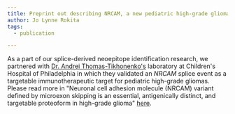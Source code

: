```yaml
---
title: Preprint out describing NRCAM, a new pediatric high-grade glioma neoepitope! 
author: Jo Lynne Rokita
tags:
  - publication

---
```


As a part of our splice-derived neoepitope identification research, we partnered with [Dr. Andrei Thomas-Tikhonenko's](https://www.chop.edu/doctors/thomas-tikhonenko-andrei) laboratory at Children's Hospital of Philadelphia in which they validated an _NRCAM_ splice event as a targetable immunotherapeutic target for pediatric high-grade gliomas. Please read more in "Neuronal cell adhesion molecule (NRCAM) variant defined by microexon skipping is an essential, antigenically distinct, and targetable proteoform in high-grade glioma" [here](https://pubmed.ncbi.nlm.nih.gov/39868324/). 


